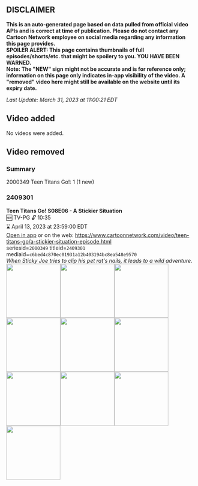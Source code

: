 ## DISCLAIMER
**This is an auto-generated page based on data pulled from official video APIs and is correct at time of publication. Please do not contact any Cartoon Network employee on social media regarding any information this page provides.**  
**SPOILER ALERT: This page contains thumbnails of full episodes/shorts/etc. that might be spoilery to you. YOU HAVE BEEN WARNED.**  
**Note: The "NEW" sign might not be accurate and is for reference only; information on this page only indicates in-app visibility of the video. A "removed" video here might still be available on the website until its expiry date.**  

_Last Update: March 31, 2023 at 11:00:21 EDT_
## Video added
No videos were added.  
## Video removed
### Summary
2000349 Teen Titans Go!: 1 (1 new)  
### 2409301
**Teen Titans Go! S08E06 - A Stickier Situation**  
🆕 TV-PG 🔓 10:35  
⌛ April 13, 2023 at 23:59:00 EDT  
[Open in app](https://cnvideo.sercomkc.org/redirector.html?type=cnapp&seriesid=10000000000&titleid=2409301&mediaid=c6bed4c870ec01931a12b403194bc8ea548e9570) or on the web: https://www.cartoonnetwork.com/video/teen-titans-go/a-stickier-situation-episode.html  
seriesid=`2000349` titleid=`2409301` mediaid=`c6bed4c870ec01931a12b403194bc8ea548e9570`  
_When Sticky Joe tries to clip his pet rat's nails, it leads to a wild adventure._  
<a href="https://s3.amazonaws.com/cartoonorchestrator/2409301_001_1280x720.jpg"><img src="https://s3.amazonaws.com/cartoonorchestrator/2409301_001_640x360.jpg" height="144px" /></a><a href="https://s3.amazonaws.com/cartoonorchestrator/2409301_002_1280x720.jpg"><img src="https://s3.amazonaws.com/cartoonorchestrator/2409301_002_640x360.jpg" height="144px" /></a><a href="https://s3.amazonaws.com/cartoonorchestrator/2409301_003_1280x720.jpg"><img src="https://s3.amazonaws.com/cartoonorchestrator/2409301_003_640x360.jpg" height="144px" /></a><a href="https://s3.amazonaws.com/cartoonorchestrator/2409301_004_1280x720.jpg"><img src="https://s3.amazonaws.com/cartoonorchestrator/2409301_004_640x360.jpg" height="144px" /></a><a href="https://s3.amazonaws.com/cartoonorchestrator/2409301_005_1280x720.jpg"><img src="https://s3.amazonaws.com/cartoonorchestrator/2409301_005_640x360.jpg" height="144px" /></a><a href="https://s3.amazonaws.com/cartoonorchestrator/2409301_006_1280x720.jpg"><img src="https://s3.amazonaws.com/cartoonorchestrator/2409301_006_640x360.jpg" height="144px" /></a><a href="https://s3.amazonaws.com/cartoonorchestrator/2409301_007_1280x720.jpg"><img src="https://s3.amazonaws.com/cartoonorchestrator/2409301_007_640x360.jpg" height="144px" /></a><a href="https://s3.amazonaws.com/cartoonorchestrator/2409301_008_1280x720.jpg"><img src="https://s3.amazonaws.com/cartoonorchestrator/2409301_008_640x360.jpg" height="144px" /></a><a href="https://s3.amazonaws.com/cartoonorchestrator/2409301_009_1280x720.jpg"><img src="https://s3.amazonaws.com/cartoonorchestrator/2409301_009_640x360.jpg" height="144px" /></a><a href="https://s3.amazonaws.com/cartoonorchestrator/2409301_010_1280x720.jpg"><img src="https://s3.amazonaws.com/cartoonorchestrator/2409301_010_640x360.jpg" height="144px" /></a>
